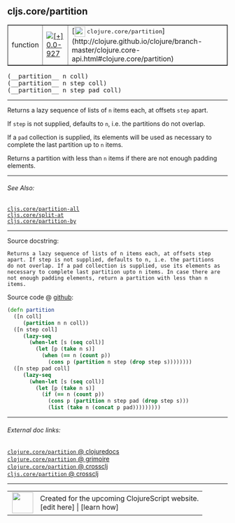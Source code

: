 ## cljs.core/partition



 <table border="1">
<tr>
<td>function</td>
<td><a href="https://github.com/cljsinfo/cljs-api-docs/tree/0.0-927"><img valign="middle" alt="[+] 0.0-927" title="Added in 0.0-927" src="https://img.shields.io/badge/+-0.0--927-lightgrey.svg"></a> </td>
<td>
[<img height="24px" valign="middle" src="http://i.imgur.com/1GjPKvB.png"> <samp>clojure.core/partition</samp>](http://clojure.github.io/clojure/branch-master/clojure.core-api.html#clojure.core/partition)
</td>
</tr>
</table>


 <samp>
(__partition__ n coll)<br>
</samp>
 <samp>
(__partition__ n step coll)<br>
</samp>
 <samp>
(__partition__ n step pad coll)<br>
</samp>

---

Returns a lazy sequence of lists of `n` items each, at offsets `step` apart.

If `step` is not supplied, defaults to `n`, i.e. the partitions do not overlap.

If a `pad` collection is supplied, its elements will be used as necessary to
complete the last partition up to `n` items.

Returns a partition with less than `n` items if there are not enough padding
elements.



---


###### See Also:

[`cljs.core/partition-all`](../cljs.core/partition-all.md)<br>
[`cljs.core/split-at`](../cljs.core/split-at.md)<br>
[`cljs.core/partition-by`](../cljs.core/partition-by.md)<br>

---


Source docstring:

```
Returns a lazy sequence of lists of n items each, at offsets step
apart. If step is not supplied, defaults to n, i.e. the partitions
do not overlap. If a pad collection is supplied, use its elements as
necessary to complete last partition upto n items. In case there are
not enough padding elements, return a partition with less than n items.
```


Source code @ [github](https://github.com/clojure/clojurescript/blob/r2280/src/cljs/cljs/core.cljs#L3333-L3353):

```clj
(defn partition
  ([n coll]
     (partition n n coll))
  ([n step coll]
     (lazy-seq
       (when-let [s (seq coll)]
         (let [p (take n s)]
           (when (== n (count p))
             (cons p (partition n step (drop step s))))))))
  ([n step pad coll]
     (lazy-seq
       (when-let [s (seq coll)]
         (let [p (take n s)]
           (if (== n (count p))
             (cons p (partition n step pad (drop step s)))
             (list (take n (concat p pad)))))))))
```

<!--
Repo - tag - source tree - lines:

 <pre>
clojurescript @ r2280
└── src
    └── cljs
        └── cljs
            └── <ins>[core.cljs:3333-3353](https://github.com/clojure/clojurescript/blob/r2280/src/cljs/cljs/core.cljs#L3333-L3353)</ins>
</pre>

-->

---



###### External doc links:

[`clojure.core/partition` @ clojuredocs](http://clojuredocs.org/clojure.core/partition)<br>
[`clojure.core/partition` @ grimoire](http://conj.io/store/v1/org.clojure/clojure/1.7.0-beta3/clj/clojure.core/partition/)<br>
[`clojure.core/partition` @ crossclj](http://crossclj.info/fun/clojure.core/partition.html)<br>
[`cljs.core/partition` @ crossclj](http://crossclj.info/fun/cljs.core.cljs/partition.html)<br>

---

 <table>
<tr><td>
<img valign="middle" align="right" width="48px" src="http://i.imgur.com/Hi20huC.png">
</td><td>
Created for the upcoming ClojureScript website.<br>
[edit here] | [learn how]
</td></tr></table>

[edit here]:https://github.com/cljsinfo/cljs-api-docs/blob/master/cljsdoc/cljs.core/partition.cljsdoc
[learn how]:https://github.com/cljsinfo/cljs-api-docs/wiki/cljsdoc-files

<!--

This information was too distracting to show to readers, but I'll leave it
commented here since it is helpful to:

- pretty-print the data used to generate this document
- and show how to retrieve that data



The API data for this symbol:

```clj
{:description "Returns a lazy sequence of lists of `n` items each, at offsets `step` apart.\n\nIf `step` is not supplied, defaults to `n`, i.e. the partitions do not overlap.\n\nIf a `pad` collection is supplied, its elements will be used as necessary to\ncomplete the last partition up to `n` items.\n\nReturns a partition with less than `n` items if there are not enough padding\nelements.",
 :ns "cljs.core",
 :name "partition",
 :signature ["[n coll]" "[n step coll]" "[n step pad coll]"],
 :history [["+" "0.0-927"]],
 :type "function",
 :related ["cljs.core/partition-all"
           "cljs.core/split-at"
           "cljs.core/partition-by"],
 :full-name-encode "cljs.core/partition",
 :source {:code "(defn partition\n  ([n coll]\n     (partition n n coll))\n  ([n step coll]\n     (lazy-seq\n       (when-let [s (seq coll)]\n         (let [p (take n s)]\n           (when (== n (count p))\n             (cons p (partition n step (drop step s))))))))\n  ([n step pad coll]\n     (lazy-seq\n       (when-let [s (seq coll)]\n         (let [p (take n s)]\n           (if (== n (count p))\n             (cons p (partition n step pad (drop step s)))\n             (list (take n (concat p pad)))))))))",
          :title "Source code",
          :repo "clojurescript",
          :tag "r2280",
          :filename "src/cljs/cljs/core.cljs",
          :lines [3333 3353]},
 :full-name "cljs.core/partition",
 :clj-symbol "clojure.core/partition",
 :docstring "Returns a lazy sequence of lists of n items each, at offsets step\napart. If step is not supplied, defaults to n, i.e. the partitions\ndo not overlap. If a pad collection is supplied, use its elements as\nnecessary to complete last partition upto n items. In case there are\nnot enough padding elements, return a partition with less than n items."}

```

Retrieve the API data for this symbol:

```clj
;; from Clojure REPL
(require '[clojure.edn :as edn])
(-> (slurp "https://raw.githubusercontent.com/cljsinfo/cljs-api-docs/catalog/cljs-api.edn")
    (edn/read-string)
    (get-in [:symbols "cljs.core/partition"]))
```

-->
